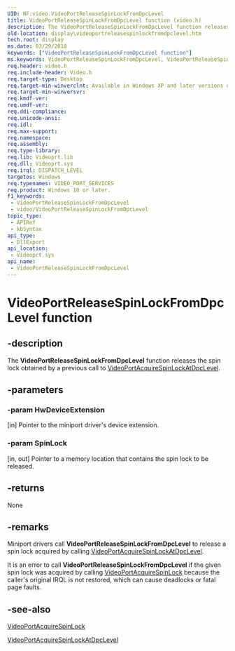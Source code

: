 ```yaml
---
UID: NF:video.VideoPortReleaseSpinLockFromDpcLevel
title: VideoPortReleaseSpinLockFromDpcLevel function (video.h)
description: The VideoPortReleaseSpinLockFromDpcLevel function releases the spin lock obtained by a previous call to VideoPortAcquireSpinLockAtDpcLevel.
old-location: display\videoportreleasespinlockfromdpclevel.htm
tech.root: display
ms.date: 03/29/2018
keywords: ["VideoPortReleaseSpinLockFromDpcLevel function"]
ms.keywords: VideoPortReleaseSpinLockFromDpcLevel, VideoPortReleaseSpinLockFromDpcLevel function [Display Devices], VideoPort_Functions_2c3a3aa1-4ef4-4b7f-8cdf-b658a1128c35.xml, display.videoportreleasespinlockfromdpclevel, video/VideoPortReleaseSpinLockFromDpcLevel
req.header: video.h
req.include-header: Video.h
req.target-type: Desktop
req.target-min-winverclnt: Available in Windows XP and later versions of the Windows operating systems.
req.target-min-winversvr: 
req.kmdf-ver: 
req.umdf-ver: 
req.ddi-compliance: 
req.unicode-ansi: 
req.idl: 
req.max-support: 
req.namespace: 
req.assembly: 
req.type-library: 
req.lib: Videoprt.lib
req.dll: Videoprt.sys
req.irql: DISPATCH_LEVEL
targetos: Windows
req.typenames: VIDEO_PORT_SERVICES
req.product: Windows 10 or later.
f1_keywords:
 - VideoPortReleaseSpinLockFromDpcLevel
 - video/VideoPortReleaseSpinLockFromDpcLevel
topic_type:
 - APIRef
 - kbSyntax
api_type:
 - DllExport
api_location:
 - Videoprt.sys
api_name:
 - VideoPortReleaseSpinLockFromDpcLevel
---
```


# VideoPortReleaseSpinLockFromDpcLevel function


## -description

The <b>VideoPortReleaseSpinLockFromDpcLevel</b> function releases the spin lock obtained by a previous call to <a href="/previous-versions/ff570176(v=vs.85)">VideoPortAcquireSpinLockAtDpcLevel</a>.

## -parameters

### -param HwDeviceExtension 

[in] Pointer to the miniport driver's device extension.

### -param SpinLock 

[in, out] Pointer to a memory location that contains the spin lock to be released.

## -returns

None

## -remarks

Miniport drivers call <b>VideoPortReleaseSpinLockFromDpcLevel</b> to release a spin lock acquired by calling <a href="/previous-versions/ff570176(v=vs.85)">VideoPortAcquireSpinLockAtDpcLevel</a>.

It is an error to call <b>VideoPortReleaseSpinLockFromDpcLevel</b> if the given spin lock was acquired by calling <a href="/previous-versions/ff570175(v=vs.85)">VideoPortAcquireSpinLock</a> because the caller's original IRQL is not restored, which can cause deadlocks or fatal page faults.

## -see-also

<a href="/previous-versions/ff570175(v=vs.85)">VideoPortAcquireSpinLock</a>



<a href="/previous-versions/ff570176(v=vs.85)">VideoPortAcquireSpinLockAtDpcLevel</a>
